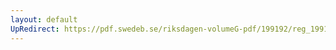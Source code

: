 ```yaml
---
layout: default
UpRedirect: https://pdf.swedeb.se/riksdagen-volumeG-pdf/199192/reg_199192/reg_199192_0892.pdf
---
```

